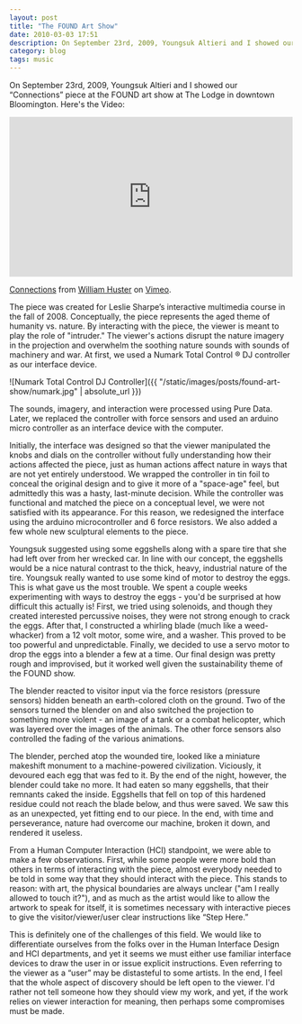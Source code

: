 ```yaml
---
layout: post
title: "The FOUND Art Show"
date: 2010-03-03 17:51
description: On September 23rd, 2009, Youngsuk Altieri and I showed our 'Connections' piece at the FOUND art show at The Lodge in downtown Bloomington.
category: blog
tags: music
---
```


On September 23rd, 2009, Youngsuk Altieri and I showed our “Connections” piece at the FOUND art show at The Lodge in downtown Bloomington. Here's the Video:

<div style="padding:56.25% 0 0 0;position:relative;"><iframe src="https://player.vimeo.com/video/9812364?h=8e1e42c30d" style="position:absolute;top:0;left:0;width:100%;height:100%;" frameborder="0" allow="autoplay; fullscreen; picture-in-picture" allowfullscreen></iframe></div><script src="https://player.vimeo.com/api/player.js"></script>
<p><a href="https://vimeo.com/9812364">Connections</a> from <a href="https://vimeo.com/whusterj">William Huster</a> on <a href="https://vimeo.com">Vimeo</a>.</p>

The piece was created for Leslie Sharpe’s interactive multimedia course in the fall of 2008. Conceptually, the piece represents the aged theme of humanity vs. nature. By interacting with the piece, the viewer is meant to play the role of "intruder." The viewer's actions disrupt the nature imagery in the projection and overwhelm the soothing nature sounds with sounds of machinery and war. At first, we used a Numark Total Control ® DJ controller as our interface device.

![Numark Total Control DJ Controller]({{ "/static/images/posts/found-art-show/numark.jpg" | absolute_url }})

The sounds, imagery, and interaction were processed using Pure Data. Later, we replaced the controller with force sensors and used an arduino micro controller as an interface device with the computer.

Initially, the interface was designed so that the viewer manipulated the knobs and dials on the controller without fully understanding how their actions affected the piece, just as human actions affect nature in ways that are not yet entirely understood. We wrapped the controller in tin foil to conceal the original design and to give it more of a "space-age" feel, but admittedly this was a hasty, last-minute decision. While the controller was functional and matched the piece on a conceptual level, we were not satisfied with its appearance. For this reason, we redesigned the interface using the arduino microcontroller and 6 force resistors. We also added a few whole new sculptural elements to the piece.

Youngsuk suggested using some eggshells along with a spare tire that she had left over from her wrecked car. In line with our concept, the eggshells would be a nice natural contrast to the thick, heavy, industrial nature of the tire. Youngsuk really wanted to use some kind of motor to destroy the eggs. This is what gave us the most trouble. We spent a couple weeks experimenting with ways to destroy the eggs - you'd be surprised at how difficult this actually is! First, we tried using solenoids, and though they created interested percussive noises, they were not strong enough to crack the eggs. After that, I constructed a whirling blade (much like a weed-whacker) from a 12 volt motor, some wire, and a washer. This proved to be too powerful and unpredictable. Finally, we decided to use a servo motor to drop the eggs into a blender a few at a time. Our final design was pretty rough and improvised, but it worked well given the sustainability theme of the FOUND show.

The blender reacted to visitor input via the force resistors (pressure sensors) hidden beneath an earth-colored cloth on the ground. Two of the sensors turned the blender on and also switched the projection to something more violent - an image of a tank or a combat helicopter, which was layered over the images of the animals. The other force sensors also controlled the fading of the various animations.

The blender, perched atop the wounded tire, looked like a miniature makeshift monument to a machine-powered civilization. Viciously, it devoured each egg that was fed to it. By the end of the night, however, the blender could take no more. It had eaten so many eggshells, that their remnants caked the inside. Eggshells that fell on top of this hardened residue could not reach the blade below, and thus were saved. We saw this as an unexpected, yet fitting end to our piece. In the end, with time and perseverance, nature had overcome our machine, broken it down, and rendered it useless.

From a Human Computer Interaction (HCI) standpoint, we were able to make a few observations. First, while some people were more bold than others in terms of interacting with the piece, almost everybody needed to be told in some way that they should interact with the piece. This stands to reason: with art, the physical boundaries are always unclear ("am I really allowed to touch it?"), and as much as the artist would like to allow the artwork to speak for itself, it is sometimes necessary with interactive pieces to give the visitor/viewer/user clear instructions like “Step Here.”

This is definitely one of the challenges of this field. We would like to differentiate ourselves from the folks over in the Human Interface Design and HCI departments, and yet it seems we must either use familiar interface devices to draw the user in or issue explicit instructions. Even referring to the viewer as a “user” may be distasteful to some artists. In the end, I feel that the whole aspect of discovery should be left open to the viewer. I'd rather not tell someone how they should view my work, and yet, if the work relies on viewer interaction for meaning, then perhaps some compromises must be made.
